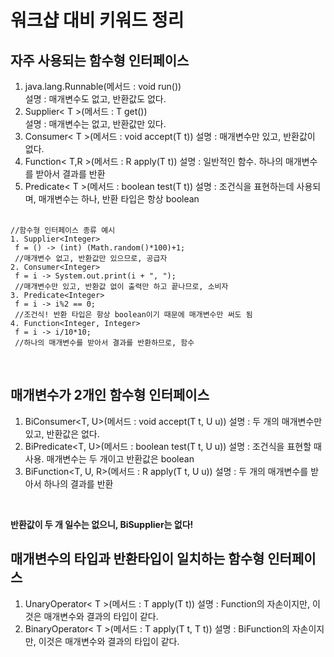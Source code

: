 # 워크샵 대비 키워드 정리
## 자주 사용되는 함수형 인터페이스
1. java.lang.Runnable(메서드 : void run())<br>
    설명 : 매개변수도 없고, 반환값도 없다.
2. Supplier< T >(메서드 : T get())<br>
    설명 : 매개변수는 없고, 반환값만 있다.
3. Consumer< T >(메서드 : void accept(T t))
    설명 : 매개변수만 있고, 반환값이 없다.
4. Function< T,R >(메서드 : R apply(T t))
    설명 : 일반적인 함수. 하나의 매개변수를 받아서 결과를 반환
5. Predicate< T >(메서드 : boolean test(T t))
    설명 : 조건식을 표현하는데 사용되며, 매개변수는 하나, 반환 타입은 항상 boolean
<br><br>
```
//함수형 인터페이스 종류 예시
1. Supplier<Integer>
 f = () -> (int) (Math.random()*100)+1;
 //매개변수 없고, 반환값만 있으므로, 공급자
2. Consumer<Integer>
 f = i -> System.out.print(i + ", ");
 //매개변수만 있고, 반환값 없이 출력만 하고 끝나므로, 소비자
3. Predicate<Integer>
 f = i -> i%2 == 0;
 //조건식! 반환 타입은 항상 boolean이기 때문에 매개변수만 써도 됨
4. Function<Integer, Integer>
 f = i -> i/10*10;
 //하나의 매개변수를 받아서 결과를 반환하므로, 함수
 ```
<br>

## 매개변수가 2개인 함수형 인터페이스
1. BiConsumer<T, U>(메서드 : void accept(T t, U u))
    설명 : 두 개의 매개변수만 있고, 반환값은 없다.
2. BiPredicate<T, U>(메서드 : boolean test(T t, U u))
    설명 : 조건식을 표현할 때 사용. 매개변수는 두 개이고 반환값은 boolean
3. BiFunction<T, U, R>(메서드 : R apply(T t, U u))
    설명 : 두 개의 매개변수를 받아서 하나의 결과를 반환
<br>

**반환값이 두 개 일수는 없으니, BiSupplier는 없다!**
<br>

## 매개변수의 타입과 반환타입이 일치하는 함수형 인터페이스
1. UnaryOperator< T >(메서드 : T apply(T t))
    설명 : Function의 자손이지만, 이것은 매개변수와 결과의 타입이 같다.
2. BinaryOperator< T >(메서드 : T apply(T t, T t))
    설명 : BiFunction의 자손이지만, 이것은 매개변수와 결과의 타입이 같다.